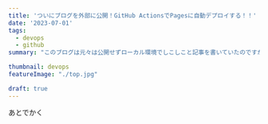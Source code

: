```yaml
---
title: 'ついにブログを外部に公開！GitHub ActionsでPagesに自動デプロイする！！'
date: '2023-07-01'
tags:
  - devops
  - github
summary: "このブログは元々は公開せずローカル環境でしこしこと記事を書いていたのですが、ようやく目処(デザインや構成)がついてきたので外部公開の準備をしていきます。独自ドメインの設定うんぬんは他のページでいくらでも参考記事が見つかるので書きません。このブログは静的サイトジェネレータで作成したサイトをGitHub Pagesで運用していますが、手動デプロイではなくGitHub Actionsで自動デプロイできるようにしていきます。"

thumbnail: devops
featureImage: "./top.jpg"

draft: true
---
```


あとでかく

